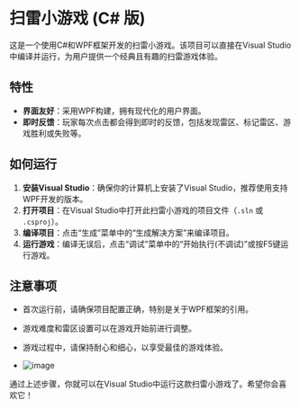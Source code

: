 # 扫雷小游戏 (C# 版)

这是一个使用C#和WPF框架开发的扫雷小游戏。该项目可以直接在Visual Studio中编译并运行，为用户提供一个经典且有趣的扫雷游戏体验。

## 特性
- **界面友好**：采用WPF构建，拥有现代化的用户界面。
- **即时反馈**：玩家每次点击都会得到即时的反馈，包括发现雷区、标记雷区、游戏胜利或失败等。

## 如何运行
1. **安装Visual Studio**：确保你的计算机上安装了Visual Studio，推荐使用支持WPF开发的版本。
2. **打开项目**：在Visual Studio中打开此扫雷小游戏的项目文件（`.sln` 或 `.csproj`）。
3. **编译项目**：点击“生成”菜单中的“生成解决方案”来编译项目。
4. **运行游戏**：编译无误后，点击“调试”菜单中的“开始执行(不调试)”或按F5键运行游戏。

## 注意事项
- 首次运行前，请确保项目配置正确，特别是关于WPF框架的引用。
- 游戏难度和雷区设置可以在游戏开始前进行调整。
- 游戏过程中，请保持耐心和细心，以享受最佳的游戏体验。

- ![image](https://github.com/user-attachments/assets/c025dec9-2bfa-487b-990f-fc0467903d56)

通过上述步骤，你就可以在Visual Studio中运行这款扫雷小游戏了。希望你会喜欢它！

